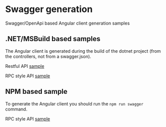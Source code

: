 # Swagger generation
Swagger/OpenApi based Angular client generation samples

## .NET/MSBuild based samples

The Angular client is generated during the build of the dotnet project (from the controllers, not from a swagger.json).

Restful API [sample](https://github.com/nagybalint001/swagger-generation/tree/master/Restful)

RPC style API [sample](https://github.com/nagybalint001/swagger-generation/tree/master/Rpc)

## NPM based sample

To generate the Angular client you should run the `npm run swagger` command.

RPC style API [sample](https://github.com/nagybalint001/swagger-generation/tree/master/Npm)
